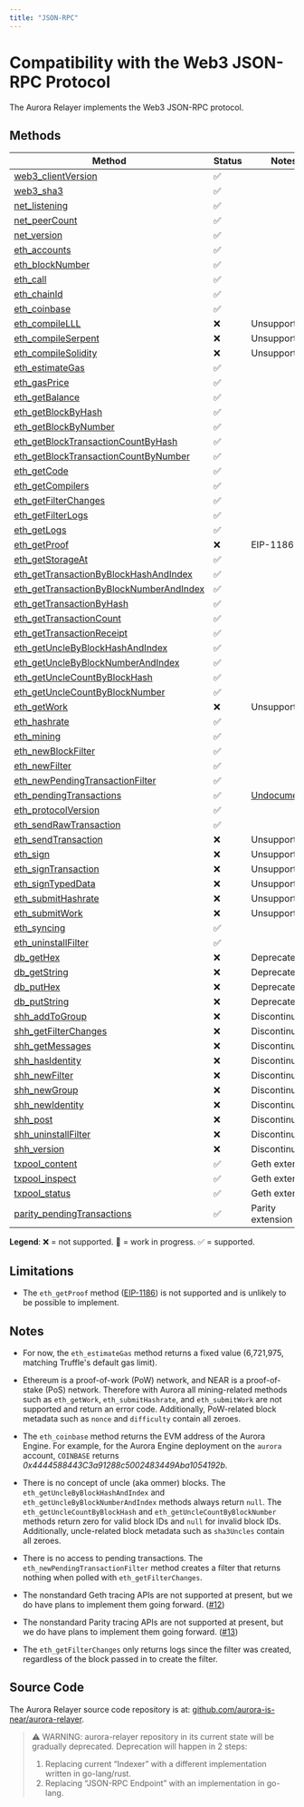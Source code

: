 ```yaml
---
title: "JSON-RPC"
---
```


# Compatibility with the Web3 JSON-RPC Protocol

The Aurora Relayer implements the Web3 JSON-RPC protocol.

## Methods

<div class="compat-json-rpc-table"></div>

Method | Status | Notes
------ | ------ | -----
[web3_clientVersion] | ✅ |
[web3_sha3] | ✅ |
[net_listening] | ✅ |
[net_peerCount] | ✅ |
[net_version] | ✅ |
[eth_accounts] | ✅ |
[eth_blockNumber] | ✅ |
[eth_call] | ✅ |
[eth_chainId] | ✅ |
[eth_coinbase] | ✅ |
[eth_compileLLL] | ❌ | Unsupported
[eth_compileSerpent] | ❌ | Unsupported
[eth_compileSolidity] | ❌ | Unsupported
[eth_estimateGas] | ✅ |
[eth_gasPrice] | ✅ |
[eth_getBalance] | ✅ |
[eth_getBlockByHash] | ✅ |
[eth_getBlockByNumber] | ✅ |
[eth_getBlockTransactionCountByHash] | ✅ |
[eth_getBlockTransactionCountByNumber] | ✅ |
[eth_getCode] | ✅ |
[eth_getCompilers] | ✅ |
[eth_getFilterChanges] | ✅ |
[eth_getFilterLogs] | ✅ |
[eth_getLogs] | ✅ |
[eth_getProof] | ❌ | EIP-1186
[eth_getStorageAt] | ✅ |
[eth_getTransactionByBlockHashAndIndex] | ✅ |
[eth_getTransactionByBlockNumberAndIndex] | ✅ |
[eth_getTransactionByHash] | ✅ |
[eth_getTransactionCount] | ✅ |
[eth_getTransactionReceipt] | ✅ |
[eth_getUncleByBlockHashAndIndex] | ✅ |
[eth_getUncleByBlockNumberAndIndex] | ✅ |
[eth_getUncleCountByBlockHash] | ✅ |
[eth_getUncleCountByBlockNumber] | ✅ |
[eth_getWork] | ❌ | Unsupported
[eth_hashrate] | ✅ |
[eth_mining] | ✅ |
[eth_newBlockFilter] | ✅ |
[eth_newFilter] | ✅ |
[eth_newPendingTransactionFilter] | ✅ |
[eth_pendingTransactions] | ✅ | [Undocumented](https://github.com/ethereum/go-ethereum/issues/1648#issuecomment-130591933)
[eth_protocolVersion] | ✅ |
[eth_sendRawTransaction] | ✅ |
[eth_sendTransaction] | ❌ | Unsupported
[eth_sign] | ❌ | Unsupported
[eth_signTransaction] | ❌ | Unsupported
[eth_signTypedData] | ❌ | Unsupported
[eth_submitHashrate] | ❌ | Unsupported
[eth_submitWork] | ❌ | Unsupported
[eth_syncing] | ✅ |
[eth_uninstallFilter] | ✅ |
[db_getHex] | ❌ | Deprecated
[db_getString] | ❌ | Deprecated
[db_putHex] | ❌ | Deprecated
[db_putString] | ❌ | Deprecated
[shh_addToGroup] | ❌ | Discontinued
[shh_getFilterChanges] | ❌ | Discontinued
[shh_getMessages] | ❌ | Discontinued
[shh_hasIdentity] | ❌ | Discontinued
[shh_newFilter] | ❌ | Discontinued
[shh_newGroup] | ❌ | Discontinued
[shh_newIdentity] | ❌ | Discontinued
[shh_post] | ❌ | Discontinued
[shh_uninstallFilter] | ❌ | Discontinued
[shh_version] | ❌ | Discontinued
[txpool_content] | ✅ | Geth extension
[txpool_inspect] | ✅ | Geth extension
[txpool_status] | ✅ | Geth extension
[parity_pendingTransactions] | ✅ | Parity extension

**Legend**: ❌ = not supported. 🚧 = work in progress. ✅ = supported.

## Limitations

- The `eth_getProof` method ([EIP-1186]) is not supported and is unlikely to be
  possible to implement.

## Notes

- For now, the `eth_estimateGas` method returns a fixed value (6,721,975,
  matching Truffle's default gas limit).

- Ethereum is a proof-of-work (PoW) network, and NEAR is a proof-of-stake (PoS)
  network.
  Therefore with Aurora all mining-related methods such as `eth_getWork`,
  `eth_submitHashrate`, and `eth_submitWork` are not supported and return
  an error code.
  Additionally, PoW-related block metadata such as `nonce` and `difficulty`
  contain all zeroes.

- The `eth_coinbase` method returns the EVM address of the Aurora Engine.
  For example, for the Aurora Engine deployment on the `aurora` account,
  `COINBASE` returns _0x4444588443C3a91288c5002483449Aba1054192b_.

- There is no concept of uncle (aka ommer) blocks.
  The `eth_getUncleByBlockHashAndIndex` and `eth_getUncleByBlockNumberAndIndex`
  methods always return `null`.
  The `eth_getUncleCountByBlockHash` and `eth_getUncleCountByBlockNumber`
  methods return zero for valid block IDs and `null` for invalid block IDs.
  Additionally, uncle-related block metadata such as `sha3Uncles` contain
  all zeroes.

- There is no access to pending transactions.
  The `eth_newPendingTransactionFilter` method creates a filter that returns
  nothing when polled with `eth_getFilterChanges`.

- The nonstandard Geth tracing APIs are not supported at present, but we do
  have plans to implement them going forward.
  ([#12](https://github.com/aurora-is-near/aurora-relayer/issues/12))

- The nonstandard Parity tracing APIs are not supported at present, but we do
  have plans to implement them going forward.
  ([#13](https://github.com/aurora-is-near/aurora-relayer/issues/13))

- The `eth_getFilterChanges` only returns logs since the filter was created,
  regardless of the block passed in to create the filter.

## Source Code

The Aurora Relayer source code repository is at:
[github.com/aurora-is-near/aurora-relayer](https://github.com/aurora-is-near/aurora-relayer).
> ⚠ WARNING: aurora-relayer repository in its current state will be gradually deprecated. Deprecation will happen in 2 steps:
> 1. Replacing current “Indexer” with a different implementation written in go-lang/rust.
> 2. Replacing “JSON-RPC Endpoint” with an implementation in go-lang.

[web3_clientVersion]: https://ethereum.org/en/developers/docs/apis/json-rpc/#web3_clientversion
[web3_sha3]: https://ethereum.org/en/developers/docs/apis/json-rpc/#web3_sha3
[net_listening]: https://ethereum.org/en/developers/docs/apis/json-rpc/#net_listening
[net_peerCount]: https://ethereum.org/en/developers/docs/apis/json-rpc/#net_peercount
[net_version]: https://ethereum.org/en/developers/docs/apis/json-rpc/#net_version
[eth_accounts]: https://ethereum.org/en/developers/docs/apis/json-rpc/#eth_accounts
[eth_blockNumber]: https://ethereum.org/en/developers/docs/apis/json-rpc/#eth_blocknumber
[eth_call]: https://ethereum.org/en/developers/docs/apis/json-rpc/#eth_call
[eth_chainId]: https://eips.ethereum.org/EIPS/eip-695
[eth_coinbase]: https://ethereum.org/en/developers/docs/apis/json-rpc/#eth_coinbase
[eth_compileLLL]: https://ethereum.org/en/developers/docs/apis/json-rpc/#eth_compilelll
[eth_compileSerpent]: https://ethereum.org/en/developers/docs/apis/json-rpc/#eth_compileserpent
[eth_compileSolidity]: https://ethereum.org/en/developers/docs/apis/json-rpc/#eth_compile_solidity
[eth_estimateGas]: https://ethereum.org/en/developers/docs/apis/json-rpc/#eth_estimategas
[eth_gasPrice]: https://ethereum.org/en/developers/docs/apis/json-rpc/#eth_gasprice
[eth_getBalance]: https://ethereum.org/en/developers/docs/apis/json-rpc/#eth_getbalance
[eth_getBlockByHash]: https://ethereum.org/en/developers/docs/apis/json-rpc/#eth_getblockbyhash
[eth_getBlockByNumber]: https://ethereum.org/en/developers/docs/apis/json-rpc/#eth_getblockbynumber
[eth_getBlockTransactionCountByHash]: https://ethereum.org/en/developers/docs/apis/json-rpc/#eth_getblocktransactioncountbyhash
[eth_getBlockTransactionCountByNumber]: https://ethereum.org/en/developers/docs/apis/json-rpc/#eth_getblocktransactioncountbynumber
[eth_getCode]: https://ethereum.org/en/developers/docs/apis/json-rpc/#eth_getcode
[eth_getCompilers]: https://ethereum.org/en/developers/docs/apis/json-rpc/#eth_getcompilers
[eth_getFilterChanges]: https://ethereum.org/en/developers/docs/apis/json-rpc/#eth_getfilterchanges
[eth_getFilterLogs]: https://ethereum.org/en/developers/docs/apis/json-rpc/#eth_getfilterlogs
[eth_getLogs]: https://ethereum.org/en/developers/docs/apis/json-rpc/#eth_getlogs
[eth_getProof]: https://eips.ethereum.org/EIPS/eip-1186
[eth_getStorageAt]: https://ethereum.org/en/developers/docs/apis/json-rpc/#eth_getstorageat
[eth_getTransactionByBlockHashAndIndex]: https://ethereum.org/en/developers/docs/apis/json-rpc/#eth_gettransactionbyblockhashandindex
[eth_getTransactionByBlockNumberAndIndex]: https://ethereum.org/en/developers/docs/apis/json-rpc/#eth_gettransactionbyblocknumberandindex
[eth_getTransactionByHash]: https://ethereum.org/en/developers/docs/apis/json-rpc/#eth_gettransactionbyhash
[eth_getTransactionCount]: https://ethereum.org/en/developers/docs/apis/json-rpc/#eth_gettransactioncount
[eth_getTransactionReceipt]: https://ethereum.org/en/developers/docs/apis/json-rpc/#eth_gettransactionreceipt
[eth_getUncleByBlockHashAndIndex]: https://ethereum.org/en/developers/docs/apis/json-rpc/#eth_getunclebyblockhashandindex
[eth_getUncleByBlockNumberAndIndex]: https://ethereum.org/en/developers/docs/apis/json-rpc/#eth_getunclebyblocknumberandindex
[eth_getUncleCountByBlockHash]: https://ethereum.org/en/developers/docs/apis/json-rpc/#eth_getunclecountbyblockhash
[eth_getUncleCountByBlockNumber]: https://ethereum.org/en/developers/docs/apis/json-rpc/#eth_getunclecountbyblocknumber
[eth_getWork]: https://ethereum.org/en/developers/docs/apis/json-rpc/#eth_getwork
[eth_hashrate]: https://ethereum.org/en/developers/docs/apis/json-rpc/#eth_hashrate
[eth_mining]: https://ethereum.org/en/developers/docs/apis/json-rpc/#eth_mining
[eth_newBlockFilter]: https://ethereum.org/en/developers/docs/apis/json-rpc/#eth_newblockfilter
[eth_newFilter]: https://ethereum.org/en/developers/docs/apis/json-rpc/#eth_newfilter
[eth_newPendingTransactionFilter]: https://openethereum.github.io/JSONRPC-eth-module.html#eth_newpendingtransactionfilter
[eth_pendingTransactions]: https://github.com/ethereum/wiki/issues/685
[eth_protocolVersion]: https://ethereum.org/en/developers/docs/apis/json-rpc/#eth_protocolversion
[eth_sendRawTransaction]: https://ethereum.org/en/developers/docs/apis/json-rpc/#eth_sendrawtransaction
[eth_sendTransaction]: https://ethereum.org/en/developers/docs/apis/json-rpc/#eth_sendtransaction
[eth_sign]: https://ethereum.org/en/developers/docs/apis/json-rpc/#eth_sign
[eth_signTransaction]: https://ethereum.org/en/developers/docs/apis/json-rpc/#eth_signtransaction
[eth_signTypedData]: https://eips.ethereum.org/EIPS/eip-712
[eth_submitHashrate]: https://ethereum.org/en/developers/docs/apis/json-rpc/#eth_submithashrate
[eth_submitWork]: https://ethereum.org/en/developers/docs/apis/json-rpc/#eth_submitwork
[eth_syncing]: https://ethereum.org/en/developers/docs/apis/json-rpc/#eth_syncing
[eth_uninstallFilter]: https://ethereum.org/en/developers/docs/apis/json-rpc/#eth_uninstallfilter
[db_getHex]: https://ethereum.org/en/developers/docs/apis/json-rpc/#db_gethex
[db_getString]: https://ethereum.org/en/developers/docs/apis/json-rpc/#db_getstring
[db_putHex]: https://ethereum.org/en/developers/docs/apis/json-rpc/#db_puthex
[db_putString]: https://ethereum.org/en/developers/docs/apis/json-rpc/#db_putstring
[shh_addToGroup]: https://ethereum.org/en/developers/docs/apis/json-rpc/#shh_addtogroup
[shh_getFilterChanges]: https://ethereum.org/en/developers/docs/apis/json-rpc/#shh_getfilterchanges
[shh_getMessages]: https://ethereum.org/en/developers/docs/apis/json-rpc/#shh_getmessages
[shh_hasIdentity]: https://ethereum.org/en/developers/docs/apis/json-rpc/#shh_hasidentity
[shh_newFilter]: https://ethereum.org/en/developers/docs/apis/json-rpc/#shh_newfilter
[shh_newGroup]: https://ethereum.org/en/developers/docs/apis/json-rpc/#shh_newgroup
[shh_newIdentity]: https://ethereum.org/en/developers/docs/apis/json-rpc/#shh_newidentity
[shh_post]: https://ethereum.org/en/developers/docs/apis/json-rpc/#shh_post
[shh_uninstallFilter]: https://ethereum.org/en/developers/docs/apis/json-rpc/#shh_uninstallfilter
[shh_version]: https://ethereum.org/en/developers/docs/apis/json-rpc/#shh_post
[txpool_content]: https://geth.ethereum.org/docs/rpc/ns-txpool#txpool_content
[txpool_inspect]: https://geth.ethereum.org/docs/rpc/ns-txpool#txpool_inspect
[txpool_status]: https://geth.ethereum.org/docs/rpc/ns-txpool#txpool_status
[parity_pendingTransactions]: https://openethereum.github.io/JSONRPC-parity-module#parity_pendingtransactions

[EIP-1186]: https://eips.ethereum.org/EIPS/eip-1186
